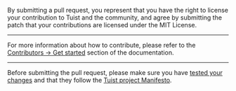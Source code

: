 By submitting a pull request, you represent that you have the right to license your contribution to Tuist and the community, and agree by submitting the patch that your contributions are licensed under the MIT License.

---

For more information about how to contribute, please refer to the [Contributors -> Get started](https://docs.tuist.io/documentation/tuist/get-started-as-contributor) section of the documentation.

---

Before submitting the pull request, please make sure you have [tested your changes](https://docs.old.tuist.io/contributors/testing-strategy/) and that they follow the [Tuist project Manifesto](https://docs.tuist.io/documentation/tuist/manifesto).

